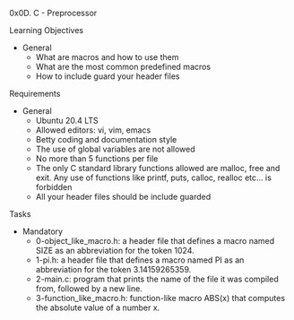 0x0D. C - Preprocessor

Learning Objectives
- General
	- What are macros and how to use them
	- What are the most common predefined macros
	- How to include guard your header files

Requirements
- General
	- Ubuntu 20.4 LTS
	- Allowed editors: vi, vim, emacs
	- Betty coding and documentation style
	- The use of global variables are not allowed
	- No more than 5 functions per file
	- The only C standard library functions allowed are malloc, free and exit. Any use of functions like printf, puts, calloc, realloc etc… is forbidden
	- All your header files should be include guarded

Tasks
- Mandatory
	- 0-object_like_macro.h: a header file that defines a macro named SIZE as an abbreviation for the token 1024.
	- 1-pi.h: a header file that defines a macro named PI as an abbreviation for the token 3.14159265359.
	- 2-main.c: program that prints the name of the file it was compiled from, followed by a new line.
	- 3-function_like_macro.h: function-like macro ABS(x) that computes the absolute value of a number x.
